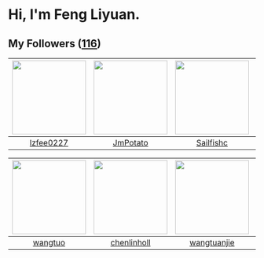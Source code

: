 # Hi, I'm Feng Liyuan.

## My Followers ([116](https://github.com/SunRunAway?tab=followers))

| <img src="https://avatars.githubusercontent.com/u/1984045?v=4" width="150" height="150" /> | <img src="https://avatars.githubusercontent.com/u/1446531?v=4" width="150" height="150" /> | <img src="https://avatars.githubusercontent.com/u/13750989?v=4" width="150" height="150" /> | <img src="https://avatars.githubusercontent.com/u/3381789?v=4" width="150" height="150" /> |
| :----------------------------------------------------------------------------------------: | :----------------------------------------------------------------------------------------: | :-----------------------------------------------------------------------------------------: | :----------------------------------------------------------------------------------------: |
|                          [lzfee0227](https://github.com/lzfee0227)                         |                           [JmPotato](https://github.com/JmPotato)                          |                          [Sailfishc](https://github.com/Sailfishc)                          |                             [Renkai](https://github.com/Renkai)                            |

| <img src="https://avatars.githubusercontent.com/u/1171686?v=4" width="150" height="150" /> | <img src="https://avatars.githubusercontent.com/u/14999922?v=4" width="150" height="150" /> | <img src="https://avatars.githubusercontent.com/u/4090971?v=4" width="150" height="150" /> | <img src="https://avatars.githubusercontent.com/u/23725000?v=4" width="150" height="150" /> |
| :----------------------------------------------------------------------------------------: | :-----------------------------------------------------------------------------------------: | :----------------------------------------------------------------------------------------: | :-----------------------------------------------------------------------------------------: |
|                            [wangtuo](https://github.com/wangtuo)                           |                        [chenlinholl](https://github.com/chenlinholl)                        |                        [wangtuanjie](https://github.com/wangtuanjie)                       |                           [DQinYuan](https://github.com/DQinYuan)                           |